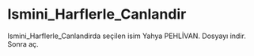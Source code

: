 # Ismini_Harflerle_Canlandir

Ismini_Harflerle_Canlandirda seçilen isim Yahya PEHLİVAN.
Dosyayı indir. Sonra aç.
